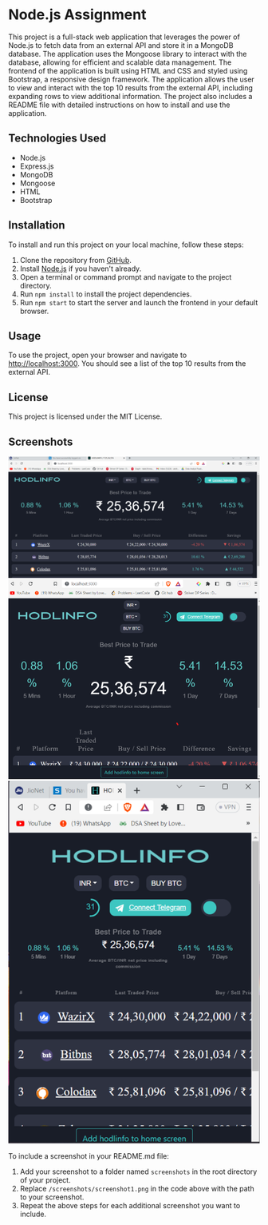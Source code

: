 # Node.js Assignment

This project is a full-stack web application that leverages the power of Node.js to fetch data from an external API and store it in a MongoDB database. The application uses the Mongoose library to interact with the database, allowing for efficient and scalable data management. The frontend of the application is built using HTML and CSS and styled using Bootstrap, a responsive design framework. The application allows the user to view and interact with the top 10 results from the external API, including expanding rows to view additional information. The project also includes a README file with detailed instructions on how to install and use the application.

## Technologies Used

- Node.js
- Express.js
- MongoDB
- Mongoose
- HTML
- Bootstrap

## Installation

To install and run this project on your local machine, follow these steps:

1. Clone the repository from [GitHub]().
2. Install [Node.js](https://nodejs.org/en/) if you haven't already.
3. Open a terminal or command prompt and navigate to the project directory.
4. Run `npm install` to install the project dependencies.
5. Run `npm start` to start the server and launch the frontend in your default browser.

## Usage

To use the project, open your browser and navigate to [http://localhost:3000](http://localhost:3000). You should see a list of the top 10 results from the external API.



## License

This project is licensed under the MIT License.

## Screenshots

![Screenshot 1](screenshots/laptop.png)
![Screenshot 2](screenshots/tablet.png)
![Screenshot 3](screenshots/small.png)

To include a screenshot in your README.md file:

1. Add your screenshot to a folder named `screenshots` in the root directory of your project.
2. Replace `/screenshots/screenshot1.png` in the code above with the path to your screenshot.
3. Repeat the above steps for each additional screenshot you want to include.
